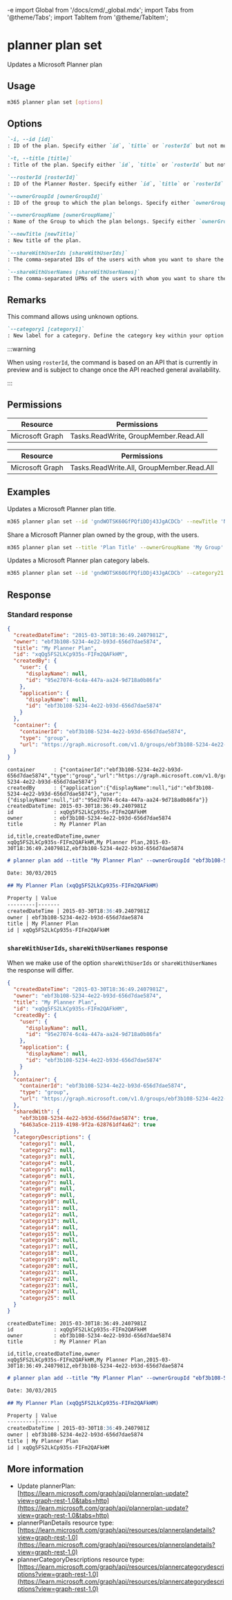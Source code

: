 -e <!-- DISCLAIMER: All secrets, passwords, and sensitive values in this document are examples only and not real credentials. -->
import Global from '/docs/cmd/_global.mdx';
import Tabs from '@theme/Tabs';
import TabItem from '@theme/TabItem';

# planner plan set

Updates a Microsoft Planner plan

## Usage

```sh
m365 planner plan set [options]
```

## Options

```md definition-list
`-i, --id [id]`
: ID of the plan. Specify either `id`, `title` or `rosterId` but not multiple.

`-t, --title [title]`
: Title of the plan. Specify either `id`, `title` or `rosterId` but not multiple.

`--rosterId [rosterId]`
: ID of the Planner Roster. Specify either `id`, `title` or `rosterId` but not multiple.

`--ownerGroupId [ownerGroupId]`
: ID of the group to which the plan belongs. Specify either `ownerGroupId` or `ownerGroupName` when using `title` but not both.

`--ownerGroupName [ownerGroupName]`
: Name of the Group to which the plan belongs. Specify either `ownerGroupId` or `ownerGroupName` when using `title` but not both.

`--newTitle [newTitle]`
: New title of the plan.

`--shareWithUserIds [shareWithUserIds]`
: The comma-separated IDs of the users with whom you want to share the plan. Specify either `shareWithUserIds` or `shareWithUserNames` but not both.

`--shareWithUserNames [shareWithUserNames]`
: The comma-separated UPNs of the users with whom you want to share the plan. Specify either `shareWithUserIds` or `shareWithUserNames` but not both.
```

<Global />

## Remarks

This command allows using unknown options. 

```md definition-list
`--category1 [category1]`
: New label for a category. Define the category key within your option to update the related label. Category 1 to 25 are available. E.g., `--category4`, `--category12`.
```

:::warning

When using `rosterId`, the command is based on an API that is currently in preview and is subject to change once the API reached general availability.

:::

## Permissions

<Tabs>
  <TabItem value="Delegated">

  | Resource        | Permissions                           |
  |-----------------|---------------------------------------|
  | Microsoft Graph | Tasks.ReadWrite, GroupMember.Read.All |

  </TabItem>
  <TabItem value="Application">

  | Resource        | Permissions                               |
  |-----------------|-------------------------------------------|
  | Microsoft Graph | Tasks.ReadWrite.All, GroupMember.Read.All |

  </TabItem>
</Tabs>

## Examples

Updates a Microsoft Planner plan title.

```sh
m365 planner plan set --id 'gndWOTSK60GfPQfiDDj43JgACDCb' --newTitle 'New Title'
```

Share a Microsoft Planner plan owned by the group, with the users.

```sh
m365 planner plan set --title 'Plan Title' --ownerGroupName 'My Group' --shareWithUserNames 'user1@contoso.com,user2@contoso.com'
```

Updates a Microsoft Planner plan category labels.

```sh
m365 planner plan set --id 'gndWOTSK60GfPQfiDDj43JgACDCb' --category21 'ToDo' --category25 'Urgent'
```

## Response

### Standard response

<Tabs>
  <TabItem value="JSON">

  ```json
  {
    "createdDateTime": "2015-03-30T18:36:49.2407981Z",
    "owner": "ebf3b108-5234-4e22-b93d-656d7dae5874",
    "title": "My Planner Plan",
    "id": "xqQg5FS2LkCp935s-FIFm2QAFkHM",
    "createdBy": {
      "user": {
        "displayName": null,
        "id": "95e27074-6c4a-447a-aa24-9d718a0b86fa"
      },
      "application": {
        "displayName": null,
        "id": "ebf3b108-5234-4e22-b93d-656d7dae5874"
      }
    },
    "container": {
      "containerId": "ebf3b108-5234-4e22-b93d-656d7dae5874",
      "type": "group",
      "url": "https://graph.microsoft.com/v1.0/groups/ebf3b108-5234-4e22-b93d-656d7dae5874"
    }
  }
  ```

  </TabItem>
  <TabItem value="Text">

  ```text
  container      : {"containerId":"ebf3b108-5234-4e22-b93d-656d7dae5874","type":"group","url":"https://graph.microsoft.com/v1.0/groups/ebf3b108-5234-4e22-b93d-656d7dae5874"}
  createdBy      : {"application":{"displayName":null,"id":"ebf3b108-5234-4e22-b93d-656d7dae5874"},"user":{"displayName":null,"id":"95e27074-6c4a-447a-aa24-9d718a0b86fa"}}
  createdDateTime: 2015-03-30T18:36:49.2407981Z
  id             : xqQg5FS2LkCp935s-FIFm2QAFkHM
  owner          : ebf3b108-5234-4e22-b93d-656d7dae5874
  title          : My Planner Plan
  ```

  </TabItem>
  <TabItem value="CSV">

  ```csv
  id,title,createdDateTime,owner
  xqQg5FS2LkCp935s-FIFm2QAFkHM,My Planner Plan,2015-03-30T18:36:49.2407981Z,ebf3b108-5234-4e22-b93d-656d7dae5874
  ```

  </TabItem>
  <TabItem value="Markdown">

  ```md
  # planner plan add --title "My Planner Plan" --ownerGroupId "ebf3b108-5234-4e22-b93d-656d7dae5874"

  Date: 30/03/2015

  ## My Planner Plan (xqQg5FS2LkCp935s-FIFm2QAFkHM)

  Property | Value
  ---------|-------
  createdDateTime | 2015-03-30T18:36:49.2407981Z
  owner | ebf3b108-5234-4e22-b93d-656d7dae5874
  title | My Planner Plan
  id | xqQg5FS2LkCp935s-FIFm2QAFkHM
  ```

  </TabItem>
</Tabs>

### `shareWithUserIds`, `shareWithUserNames` response

When we make use of the option `shareWithUserIds` or `shareWithUserNames` the response will differ. 

<Tabs>
  <TabItem value="JSON">

  ```json
  {
    "createdDateTime": "2015-03-30T18:36:49.2407981Z",
    "owner": "ebf3b108-5234-4e22-b93d-656d7dae5874",
    "title": "My Planner Plan",
    "id": "xqQg5FS2LkCp935s-FIFm2QAFkHM",
    "createdBy": {
      "user": {
        "displayName": null,
        "id": "95e27074-6c4a-447a-aa24-9d718a0b86fa"
      },
      "application": {
        "displayName": null,
        "id": "ebf3b108-5234-4e22-b93d-656d7dae5874"
      }
    },
    "container": {
      "containerId": "ebf3b108-5234-4e22-b93d-656d7dae5874",
      "type": "group",
      "url": "https://graph.microsoft.com/v1.0/groups/ebf3b108-5234-4e22-b93d-656d7dae5874"
    },
    "sharedWith": {
      "ebf3b108-5234-4e22-b93d-656d7dae5874": true,
      "6463a5ce-2119-4198-9f2a-628761df4a62": true
    },
    "categoryDescriptions": {
      "category1": null,
      "category2": null,
      "category3": null,
      "category4": null,
      "category5": null,
      "category6": null,
      "category7": null,
      "category8": null,
      "category9": null,
      "category10": null,
      "category11": null,
      "category12": null,
      "category13": null,
      "category14": null,
      "category15": null,
      "category16": null,
      "category17": null,
      "category18": null,
      "category19": null,
      "category20": null,
      "category21": null,
      "category22": null,
      "category23": null,
      "category24": null,
      "category25": null
    }
  }
  ```

  </TabItem>
  <TabItem value="Text">

  ```text
  createdDateTime: 2015-03-30T18:36:49.2407981Z
  id             : xqQg5FS2LkCp935s-FIFm2QAFkHM
  owner          : ebf3b108-5234-4e22-b93d-656d7dae5874
  title          : My Planner Plan
  ```

  </TabItem>
  <TabItem value="CSV">

  ```csv
  id,title,createdDateTime,owner
  xqQg5FS2LkCp935s-FIFm2QAFkHM,My Planner Plan,2015-03-30T18:36:49.2407981Z,ebf3b108-5234-4e22-b93d-656d7dae5874
  ```

  </TabItem>
  <TabItem value="Markdown">

  ```md
  # planner plan add --title "My Planner Plan" --ownerGroupId "ebf3b108-5234-4e22-b93d-656d7dae5874" --shareWithUserNames "Allan.Carroll@contoso.com,Ida.Stevens@contoso.com"

  Date: 30/03/2015

  ## My Planner Plan (xqQg5FS2LkCp935s-FIFm2QAFkHM)

  Property | Value
  ---------|-------
  createdDateTime | 2015-03-30T18:36:49.2407981Z
  owner | ebf3b108-5234-4e22-b93d-656d7dae5874
  title | My Planner Plan
  id | xqQg5FS2LkCp935s-FIFm2QAFkHM
  ```

  </TabItem>
</Tabs>

## More information

- Update plannerPlan: [https://learn.microsoft.com/graph/api/plannerplan-update?view=graph-rest-1.0&tabs=http](https://learn.microsoft.com/graph/api/plannerplan-update?view=graph-rest-1.0&tabs=http)
- plannerPlanDetails resource type: [https://learn.microsoft.com/graph/api/resources/plannerplandetails?view=graph-rest-1.0](https://learn.microsoft.com/graph/api/resources/plannerplandetails?view=graph-rest-1.0)
- plannerCategoryDescriptions resource type: [https://learn.microsoft.com/graph/api/resources/plannercategorydescriptions?view=graph-rest-1.0](https://learn.microsoft.com/graph/api/resources/plannercategorydescriptions?view=graph-rest-1.0)
